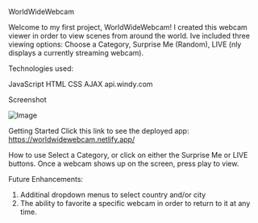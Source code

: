 WorldWideWebcam

Welcome to my first project,  WorldWideWebcam!   I created this webcam viewer in order to view scenes from around the world.  Ive included three viewing options: Choose a Category, Surprise Me (Random),  LIVE (nly displays a currently streaming webcam).

Technologies used:
  
  JavaScript
  HTML
  CSS
  AJAX
  api.windy.com




Screenshot
  
 ![Image]("https://user-images.githubusercontent.com/103963101/167950574-b9e491f4-5b6c-4b40-a90f-0f45b70970eb.png">)



Getting Started
  Click this link to see the deployed app:  https://worldwidewebcam.netlify.app/
  
How to use
  Select a Category,  or click on either the Surprise Me or LIVE buttons.  Once a webcam shows up on the screen, press play to view.
  
  
Future Enhancements:
  1. Additinal dropdown menus to select country and/or city
  2. The ability to favorite a specific webcam in order to return to it at any time.
